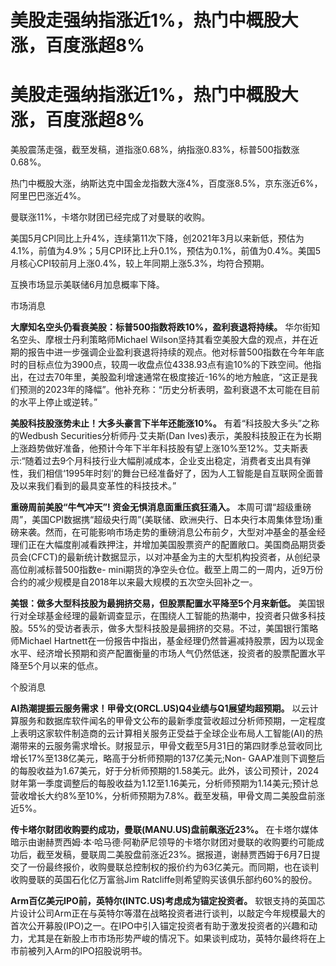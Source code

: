 # 美股走强纳指涨近1%，热门中概股大涨，百度涨超8%

# 美股走强纳指涨近1%，热门中概股大涨，百度涨超8%

美股震荡走强，截至发稿，道指涨0.68%，纳指涨0.83%，标普500指数涨0.68%。

热门中概股大涨，纳斯达克中国金龙指数大涨4%，百度涨8.5%，京东涨近6%，阿里巴巴涨近4%。

曼联涨11%，卡塔尔财团已经完成了对曼联的收购。

美国5月CPI同比上升4%，连续第11次下降，创2021年3月以来新低，预估为4.1%，前值为4.9%；5月CPI环比上升0.1%，预估为0.1%，前值为0.4%。美国5月核心CPI较前月上涨0.4%，较上年同期上涨5.3%，均符合预期。

互换市场显示美联储6月加息概率下降。

市场消息

**大摩知名空头仍看衰美股：标普500指数将跌10%，盈利衰退将持续。** 华尔街知名空头、摩根士丹利策略师Michael
Wilson坚持其看空美股大盘的观点，并在近期的报告中进一步强调企业盈利衰退将持续的观点。他对标普500指数在今年年底时的目标点位为3900点，较周一收盘点位4338.93点有逾10%的下跌空间。他指出，在过去70年里，美股盈利增速通常在极度接近-16%的地方触底，“这正是我们预测的2023年的降幅”。他补充称：“历史分析表明，盈利衰退不太可能在目前的水平上停止或逆转。”

**美股科技股涨势未止！大多头豪言下半年还能涨10%。** 有着“科技股大多头”之称的Wedbush Securities分析师丹·艾夫斯(Dan
Ives)表示，美股科技股正在为长期上涨趋势做好准备，他预计今年下半年科技股有望上涨10%至12%。艾夫斯表示:“随着过去9个月科技行业大幅削减成本，企业支出稳定，消费者支出具有弹性，我们相信‘1995年时刻’的舞台已经准备好了，因为人工智能是自互联网全面普及以来我们看到的最具变革性的科技技术。”

**重磅周前美股“牛气冲天”! 资金无惧消息面重压疯狂涌入。**
本周可谓“超级重磅周”，美国CPI数据携“超级央行周”(美联储、欧洲央行、日本央行本周集体登场)重磅来袭。然而，在可能影响市场走势的重磅消息公布前夕，大型对冲基金的基金经理们正在大幅度削减看跌押注，并增加美国股票资产的配置敞口。美国商品期货委员会(CFCT)的最新统计数据显示，以对冲基金为主的大型机构投资者，从创纪录高位削减标普500指数e-
mini期货的净空头仓位。截至上周二的一周内，近9万份合约的减少规模是自2018年以来最大规模的五次空头回补之一。

**美银：做多大型科技股为最拥挤交易，但股票配置水平降至5个月来新低。**
美国银行对全球基金经理的最新调查显示，在围绕人工智能的热潮中，投资者只做多科技股。55%的受访者表示，做多大型科技股是最拥挤的交易。不过，美国银行策略师Michael
Hartnett在一份报告中指出，基金经理仍然普遍减持股票，因为以现金水平、经济增长预期和资产配置衡量的市场人气仍然低迷，投资者的股票配置水平降至5个月以来的低点。

个股消息

**AI热潮提振云服务需求！甲骨文(ORCL.US)Q4业绩与Q1展望均超预期。**
以云计算服务和数据库软件闻名的甲骨文公布的最新季度营收超过分析师预期，一定程度上表明这家软件制造商的云计算相关服务正受益于全球企业布局人工智能(AI)的热潮带来的云服务需求增长。财报显示，甲骨文截至5月31日的第四财季总营收同比增长17%至138亿美元，略高于分析师预期的137亿美元;Non-
GAAP准则下调整后的每股收益为1.67美元，好于分析师预期的1.58美元。此外，该公司预计，2024财年第一季度调整后的每股收益为1.12至1.16美元，分析师预期为1.14美元;预计总营收增长大约8%至10%，分析师预期为7.8%。截至发稿，甲骨文周二美股盘前涨近5%。

**传卡塔尔财团收购要约成功，曼联(MANU.US)盘前飙涨近23%。**
在卡塔尔媒体暗示由谢赫贾西姆·本·哈马德·阿勒萨尼领导的卡塔尔财团对曼联的收购要约可能成功后，截至发稿，曼联周二美股盘前涨近23%。据报道，谢赫贾西姆于6月7日提交了一份最终报价，收购曼联总控制权的报价约为63亿美元。而同期，也在谈判收购曼联的英国石化亿万富翁Jim
Ratcliffe则希望购买该俱乐部约60%的股份。

**Arm百亿美元IPO前，英特尔(INTC.US)考虑成为锚定投资者。**
软银支持的英国芯片设计公司Arm正在与英特尔等潜在战略投资者进行谈判，以敲定今年规模最大的首次公开募股(IPO)之一。在IPO中引入锚定投资者有助于激发投资者的兴趣和动力，尤其是在新股上市市场形势严峻的情况下。如果谈判成功，英特尔最终将在上市前被列入Arm的IPO招股说明书。

